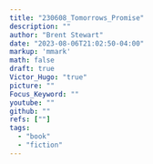 ```yaml
---
title: "230608_Tomorrows_Promise"
description: ""
author: "Brent Stewart"
date: "2023-08-06T21:02:50-04:00"
markup: 'mmark'
math: false
draft: true
Victor_Hugo: "true"
picture: ""
Focus_Keyword: ""
youtube: ""
github: ""
refs: [""]
tags:
  - "book"
  - "fiction"
---
```


